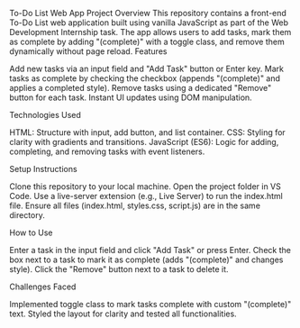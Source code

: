 To-Do List Web App
Project Overview
This repository contains a front-end To-Do List web application built using vanilla JavaScript as part of the Web Development Internship task. The app allows users to add tasks, mark them as complete by adding "(complete)" with a toggle class, and remove them dynamically without page reload.
Features

Add new tasks via an input field and "Add Task" button or Enter key.
Mark tasks as complete by checking the checkbox (appends "(complete)" and applies a completed style).
Remove tasks using a dedicated "Remove" button for each task.
Instant UI updates using DOM manipulation.

Technologies Used

HTML: Structure with input, add button, and list container.
CSS: Styling for clarity with gradients and transitions.
JavaScript (ES6): Logic for adding, completing, and removing tasks with event listeners.

Setup Instructions

Clone this repository to your local machine.
Open the project folder in VS Code.
Use a live-server extension (e.g., Live Server) to run the index.html file.
Ensure all files (index.html, styles.css, script.js) are in the same directory.

How to Use

Enter a task in the input field and click "Add Task" or press Enter.
Check the box next to a task to mark it as complete (adds "(complete)" and changes style).
Click the "Remove" button next to a task to delete it.

Challenges Faced

Implemented toggle class to mark tasks complete with custom "(complete)" text.
Styled the layout for clarity and tested all functionalities.
